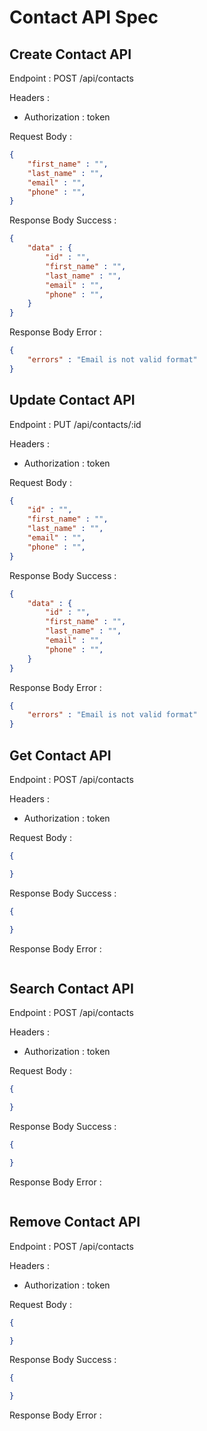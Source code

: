 # Contact API Spec

## Create Contact API

Endpoint : POST /api/contacts

Headers :
- Authorization : token

Request Body :
```json
{
    "first_name" : "",
    "last_name" : "",
    "email" : "",
    "phone" : "",
}
```

Response Body Success :
```json
{
    "data" : {
        "id" : "",
        "first_name" : "",
        "last_name" : "",
        "email" : "",
        "phone" : "",
    }
}
```

Response Body Error :
```json
{
    "errors" : "Email is not valid format"
}
```

## Update Contact API

Endpoint : PUT /api/contacts/:id

Headers :
- Authorization : token

Request Body :
```json
{
    "id" : "",
    "first_name" : "",
    "last_name" : "",
    "email" : "",
    "phone" : "",
}
```

Response Body Success :
```json
{
    "data" : {
        "id" : "",
        "first_name" : "",
        "last_name" : "",
        "email" : "",
        "phone" : "",
    }
}
```

Response Body Error :
```json
{
    "errors" : "Email is not valid format"
}
```

## Get Contact API

Endpoint : POST /api/contacts

Headers :
- Authorization : token

Request Body :
```json
{

}
```

Response Body Success :
```json
{

}
```

Response Body Error :
```json

```

## Search Contact API

Endpoint : POST /api/contacts

Headers :
- Authorization : token

Request Body :
```json
{

}
```

Response Body Success :
```json
{

}
```

Response Body Error :
```json

```

## Remove Contact API

Endpoint : POST /api/contacts

Headers :
- Authorization : token

Request Body :
```json
{

}
```

Response Body Success :
```json
{

}
```

Response Body Error :
```json

```